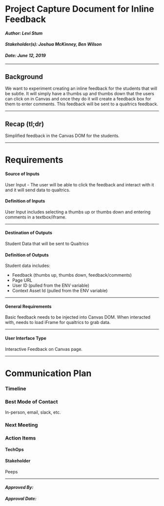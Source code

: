 # Project Capture Document for Inline Feedback
#### *Author: Levi Stum*
#### *Stakeholder(s): Joshua McKinney, Ben Wilson*
#### *Date: June 12, 2019*

---

## Background
We want to experiment creating an inline feedback for the students that will be subtle. It will simply have a thumbs up and thumbs down that the users can click on in Canvas and once they do it will create a feedback box for them to enter comments. This feedback will be sent to a qualtrics feedback.

---

## Recap (tl;dr)

Simplified feedback in the Canvas DOM for the students.

-----

# Requirements

#### Source of Inputs

User Input - The user will be able to click the feedback and interact with it and it will send data to qualtrics.

#### Definition of Inputs

User Input includes selecting a thumbs up or thumbs down and entering comments in a textbox/iframe.

---


#### Destination of Outputs

Student Data that will be sent to Qualtrics

#### Definition of Outputs

Student data includes:
- Feedback (thumbs up, thumbs down, feedback/comments)
- Page URL
- User ID (pulled from the ENV variable)
- Context Asset Id (pulled from the ENV variable)

---

#### General Requirements

Basic feedback needs to be injected into Canvas DOM.
When interacted with, needs to load iFrame for qualtrics to grab data.

---

#### User Interface Type

Interactive Feedback on Canvas page.

-----

# Communication Plan

### Timeline

<!-- Include Milestone List here with Deadlines and try to make each milestone a minimum viable product
- Milestone 1: Finish Design (3/19)
- Milestone 2: Build Core logic to search for words in syllabi (3/22)
- Milestone 3: Connect inputs to core logic and set up outputs (3/25)
- Milestone 4: Deliver the project (3/26)
This will probably be overkill for small projects -->

### Best Mode of Contact
In-person, email, slack, etc.

### Next Meeting
<!-- e.g. May 4th, 2019 -->

### Action Items
<!-- Recap Meeting -->

#### TechOps

#### Stakeholder
Peeps

-----

#### *Approved By:*
#### *Approval Date:*